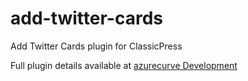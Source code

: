 # add-twitter-cards
Add Twitter Cards plugin for ClassicPress

Full plugin details available at [azurecurve Development](https://development.azurecurve.co.uk/classicpress-plugins/add-twitter-cards/)
